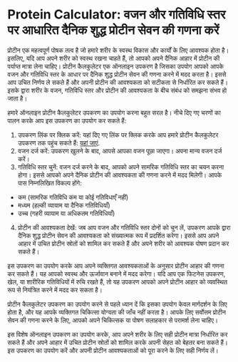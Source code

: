Protein Calculator: वजन और गतिविधि स्तर पर आधारित दैनिक शुद्ध प्रोटीन सेवन की गणना करें
=======================================================================================

प्रोटीन एक महत्वपूर्ण पोषक तत्व है जो हमारे शरीर के स्वस्थ विकास और कार्यों के लिए आवश्यक होता है। इसलिए, यदि आप अपने शरीर को स्वस्थ रखना चाहते हैं, तो आपको अपने दैनिक आहार में प्रोटीन की पर्याप्त मात्रा लेना चाहिए। प्रोटीन कैलकुलेटर एक ऑनलाइन उपकरण है जिसका उपयोग आपको आपके वजन और गतिविधि स्तर के आधार पर दैनिक शुद्ध प्रोटीन सेवन की गणना करने में मदद करता है। इससे आप उचित निर्णय ले सकते हैं और अपनी प्रोटीन की आवश्यकता को सटीकता से निर्धारित कर सकते हैं। इसके द्वारा शरीर के वजन, गतिविधि स्तर और प्रोटीन की आवश्यकता के बीच संबंध को समझना संभव हो जाता है।

हमारे ऑनलाइन प्रोटीन कैलकुलेटर उपकरण का उपयोग करना बहुत सरल है। नीचे दिए गए चरणों का पालन करके आप इस उपकरण का उपयोग कर सकते हैं:

1. उपकरण लिंक पर क्लिक करें: यहां दिए गए लिंक पर क्लिक करके आप हमारे प्रोटीन कैलकुलेटर उपकरण तक पहुंच सकते हैं: [यहां जाएं](https://www.onlinecalculatorsfree.com/hi/fitness/protein-calculator.html).
2. वजन दर्ज करें: उपकरण खुलने के बाद, आपसे आपका वजन पूछा जाएगा। अपना मान्य वजन दर्ज करें।
3. गतिविधि स्तर चुनें: वजन दर्ज करने के बाद, आपको अपने सामरिक गतिविधि स्तर का चयन करना होगा। इससे आपको अपने दैनिक प्रोटीन की आवश्यकता की गणना करने में मदद मिलेगी। आपके पास निम्नलिखित विकल्प होंगे:

- कम (सामरिक गतिविधि कम या कोई गतिविधाएँ नहीं)
- मध्यम (हल्की व्यायाम या दैनिक गतिविधियाँ)
- उच्च (गहरी व्यायाम या अधिकतम गतिविधियाँ)

4. प्रोटीन की आवश्यकता देखें: जब आप वजन और गतिविधि स्तर दोनों को चुन लें, उपकरण आपके द्वारा दैनिक शुद्ध प्रोटीन सेवन की आवश्यकता को संख्यात्मक रूप में प्रदर्शित करेगा। इससे आप अपने आहार में उचित प्रोटीन स्रोतों को शामिल कर सकते हैं और अपने शरीर को आवश्यक पोषण प्रदान कर सकते हैं।

इस उपकरण का उपयोग करके आप अपने व्यक्तिगत आवश्यकताओं के अनुसार प्रोटीन आहार की गणना कर सकते हैं। यह आपको स्वस्थ और ऊर्जावान बनाने में मदद करेगा। यदि आप एक फिटनेस उपकरण, खेल, या शारीरिक गतिविधियों में रुचि रखते हैं, तो यह उपकरण आपको अपने प्रोटीन आहार को व्यवस्थित रूप से नियंत्रित करने में मदद कर सकता है।

प्रोटीन कैलकुलेटर उपकरण का उपयोग करने से पहले ध्यान दें कि इसका उपयोग केवल मार्गदर्शन के लिए होता है, और यह आपके व्यक्तिगत चिकित्सा योग्यता की जाँच नहीं करता है। आपके लिए सर्वोत्तम प्रोटीन सेवन की गणना करने के लिए, आपको अपने चिकित्सक या पोषण सलाहकार से परामर्श लेना चाहिए।

इस विशेष ऑनलाइन उपकरण का उपयोग करके, आप अपने शरीर के लिए सही प्रोटीन मात्रा निर्धारित कर सकते हैं और अपने आहार में उचित प्रोटीन स्रोतों को शामिल करके अपनी सेहत को बेहतर बना सकते हैं। इस उपकरण का उपयोग करें और अपनी प्रोटीन आवश्यकताओं को पूरा करने के लिए सही निर्णय लें।